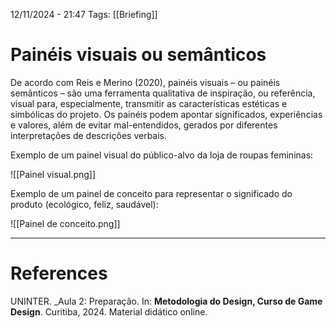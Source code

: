 12/11/2024 - 21:47
Tags: [[Briefing]]

# Painéis visuais ou semânticos

De acordo com Reis e Merino (2020), painéis visuais – ou painéis semânticos – são uma ferramenta qualitativa de inspiração, ou referência, visual para, especialmente, transmitir as características estéticas e simbólicas do projeto. Os painéis podem apontar significados, experiências e valores, além de evitar mal-entendidos, gerados por diferentes interpretações de descrições verbais.

Exemplo de um painel visual do público-alvo da loja de roupas femininas:

![[Painel visual.png]]

Exemplo de um painel de conceito para representar o significado do produto (ecológico, feliz, saudável):

![[Painel de conceito.png]]

---

# References

UNINTER.  _Aula 2: Preparação. In: **Metodologia do Design, Curso de Game Design**. Curitiba, 2024. Material didático online.